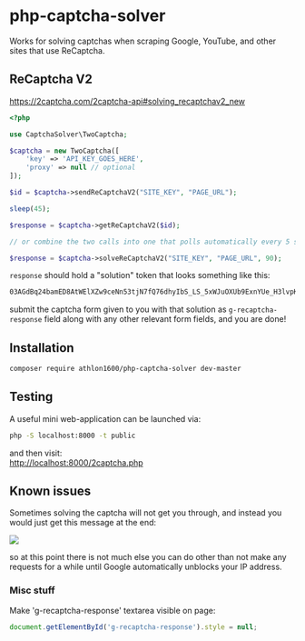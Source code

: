 # php-captcha-solver

Works for solving captchas when scraping Google, YouTube, and other sites that use ReCaptcha.

## ReCaptcha V2

https://2captcha.com/2captcha-api#solving_recaptchav2_new

```php
<?php

use CaptchaSolver\TwoCaptcha;

$captcha = new TwoCaptcha([
    'key' => 'API_KEY_GOES_HERE',
    'proxy' => null // optional
]);

$id = $captcha->sendReCaptchaV2("SITE_KEY", "PAGE_URL");

sleep(45);

$response = $captcha->getReCaptchaV2($id);

// or combine the two calls into one that polls automatically every 5 seconds and times out after 90 seconds:

$response = $captcha->solveReCaptchaV2("SITE_KEY", "PAGE_URL", 90);
```

`response` should hold a "solution" token that looks something like this:

```bash
03AGdBq24bamED8AtWElXZw9ceNn53tjN7fQ76dhyIbS_LS_5xWJuOXUb9ExnYUe_H3lvpKhZMX0Z7qmA-Ia9OBrbOu4eJYh2kosO89ZyTwADK8VrMXmQ8MD3NzaQeDg5jriopB9FrheDo7BemayGgqfJydtsRoJ_hg-RpDhzcwlUgLxJ9w4FwUd-IYBbGaMHp1wP4lbqMOpOaX21_D908LwZZgK2Dgc0TfJBTi_UL8r01sAYcvj2nouFG7JQCfXuj5LIzB8JL0Rxydig11sLayKIRbea66Jd_VkOj8h2xdC4NgDkY9OGkpRE
```

submit the captcha form given to you with that solution as `g-recaptcha-response` field along with any other relevant form fields, and you are done!

## Installation

```bash
composer require athlon1600/php-captcha-solver dev-master
```

## Testing

A useful mini web-application can be launched via:

```bash
php -S localhost:8000 -t public
```

and then visit:  
[http://localhost:8000/2captcha.php](http://localhost:8000/2captcha.php)


## Known issues

Sometimes solving the captcha will not get you through, and instead you would just get this message at the end:

![](https://i.imgur.com/1aGxvNj.png)

so at this point there is not much else you can do other than not make any requests for a while until Google automatically unblocks your IP address.


### Misc stuff

Make 'g-recaptcha-response' textarea visible on page:

```javascript
document.getElementById('g-recaptcha-response').style = null;
```
